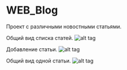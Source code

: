 # WEB_Blog

Проект с различными новостными статьями.

Общий вид списка статей.
![alt tag](https://i.yapx.ru/MCAwf.png "Внешний вид")​

Добавление статьи.
![alt tag](https://i.yapx.ru/MCA1v.png "Добавление статьи")​

Общий вид одной статьи.
![alt tag](https://i.yapx.ru/MCA33.png "Общий вид статьи")​
